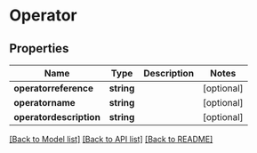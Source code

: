 # Operator

## Properties
Name | Type | Description | Notes
------------ | ------------- | ------------- | -------------
**operatorreference** | **string** |  | [optional] 
**operatorname** | **string** |  | [optional] 
**operatordescription** | **string** |  | [optional] 

[[Back to Model list]](../README.md#documentation-for-models) [[Back to API list]](../README.md#documentation-for-api-endpoints) [[Back to README]](../README.md)


